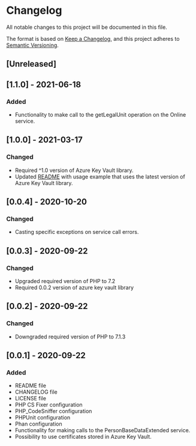 # Changelog
All notable changes to this project will be documented in this file.

The format is based on [Keep a Changelog](https://keepachangelog.com/en/1.0.0/),
and this project adheres to [Semantic Versioning](https://semver.org/spec/v2.0.0.html).

## [Unreleased]

## [1.1.0] - 2021-06-18
### Added
- Functionality to make call to the getLegalUnit operation on the Online service.

## [1.0.0] - 2021-03-17
### Changed
- Required ^1.0 version of Azure Key Vault library.
- Updated [README](README.md) with usage example that uses the latest version of Azure Key Vault library.

## [0.0.4] - 2020-10-20
### Changed
- Casting specific exceptions on service call errors.

## [0.0.3] - 2020-09-22
### Changed
- Upgraded required version of PHP to 7.2
- Required 0.0.2 version of azure key vault library

## [0.0.2] - 2020-09-22
### Changed
- Downgraded required version of PHP to 7.1.3

## [0.0.1] - 2020-09-22
### Added
- README file
- CHANGELOG file
- LICENSE file
- PHP CS Fixer configuration
- PHP_CodeSniffer configuration
- PHPUnit configuration
- Phan configuration
- Functionality for making calls to the PersonBaseDataExtended service.
- Possibility to use certificates stored in Azure Key Vault.
